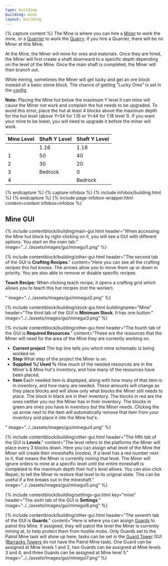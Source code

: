 ```yaml
---
type: building
building: mine
layout: building
---
```

{% capture content %}
The Mine is where you can hire a [Miner](../../source/workers/miner) to work the mine, or a [Quarrier](../../source/workers/quarrier) to work the [Quarry](../../source/buildings/quarry). If you hire a Quarrier, there will be no Miner at this Mine. 

At the Mine, the Miner will mine for ores and materials. Once they are hired, the Miner will first create a shaft downward to a specific depth depending on the level of the Mine.  Once the main shaft is completed, the Miner will then branch out.

While mining, sometimes the Miner will get lucky and get an ore block instead of a basic stone block. The chance of getting "Lucky Ores" is set in the [config](../../source/misc/configfile).

**Note:** Placing the Mine hut below the maximum Y level it can mine will cause the Miner not work and complain the hut needs to be upgraded.  To avoid this error, place the hut at least 4 blocks above the maximum depth for the hut level (above Y=54 for 1.16 or Y=44 for 1.18 level 1).  If you want your mine to be lower, you will need to upgrade it before the miner will work.

| Mine Level | Shaft Y Level | Shaft Y Level |
| ---------- | ------------- | ------------- |
|            | 1.16          | 1.18          |
| 1          | 50            | 40            |
| 2          | 30            | 20            |
| 3          | Bedrock       | 0             |
| 4          |               | Bedrock       |
{% endcapture %}
{% capture infobox %}
{% include infobox/building.html %}
{% endcapture %}
{% include page-infobox-wrapper.html content=content infobox=infobox %}

## Mine GUI

{% include contentblock/building/main-gui.html header="When accessing the Mine hut block by right-clicking on it, you will see a GUI with different options. You start on the main tab:" image="../../assets/images/gui/minegui1.png" %}

{% include contentblock/building/other-gui.html header="The second tab of the GUI is <strong>Crafting Recipes</strong>." content="Here you can see all the crafting recipes this hut knows.  The arrows allow you to move them up or down in priority.  You are also able to remove or disable specific recipes.<p><strong> Teach Recipe:</strong> When clicking teach recipe, it opens a crafting grid which allows you to teach this hut recipes (not the worker).</p>" image="../../assets/images/gui/minegui2.png" %}

{% include contentblock/building/stock-gui.html buildingname="Mine" header="The third tab of the GUI is <strong>Minimum Stock</strong>. It has one button:" image="../../assets/images/gui/minegui3.png" %}

{% include contentblock/building/other-gui.html header="The fourth tab of the GUI is <strong>Required Resources</strong>." content="These are the resources that the Miner will need for the area of the Mine they are currently working on.
<ul>
  <li><strong>Current project</strong> The top line tells you which mine schematic is being worked on.</li>
  <li><strong>Step</strong> What step of the project the Miner is on.</li>
  <li><strong>Supplied %/ Used %</strong> How much of the needed resources are in the Miner's & Mine hut's inventory, and how many of the resources have been placed.</li>
  <li><strong>Item</strong> Each needed item is displayed, along with how many of that item is in inventory, and how many are needed.  These amounts will change as they place blocks and will show only what blocks the Miner still needs to place. The block in black are in their inventory.  The blocks in red are the ones neither you nor the Miner has in their inventory.  The blocks in green are ones you have in inventory but the Miner needs.  Clicking the up arrow next to the item will automatically remove that item from your inventory and place it into the Mine hut's.</li>
</ul>" image="../../assets/images/gui/minegui4.png" %}

{% include contentblock/building/other-gui.html header="The fifth tab of the GUI is <strong>Levels</strong>." content="The level refers to the platforms the Miner will place every 3 blocks down. Here you can assign what level of the Mine the Miner will create their mineshafts (nodes). If a level has a red number next to it, that means the Miner is currently mining that level. The Miner will ignore orders to mine at a specific level until the entire mineshaft is completed to the maximum depth their hut's level allows. You can also click Repair, to tell the Miner to restore that level to its original state. This can be useful if a fire breaks out in the mineshaft." image="../../assets/images/gui/minegui5.png" %}

{% include contentblock/building/settings-gui.html key="mine" header="The sixth tab of the GUI is <strong>Settings</strong>." image="../../assets/images/gui/minegui6.png" %}

{% include contentblock/building/other-gui.html header="The seventh tab of the GUI is <strong>Guards</strong>." content="Here is where you can assign <a href='../../source/workers/guard'>Guards</a> to patrol this Mine. If assigned, they will patrol the level the Miner is currently mining at, to help protect them from hostile mobs. Only Guards set to the Patrol Mine task will show up here; tasks can be set in the <a href='../../source/buildings/guardtower'>Guard Tower</a> GUI (<a href='../../source/buildings/barrackstower'>Barracks Towers</a> do not have the Patrol Mine task). One Guard can be assigned at Mine levels 1 and 2, two Guards can be assigned at Mine levels 3 and 4, and three Guards can be assigned at Mine level 5." image="../../assets/images/gui/minegui7.png" %}